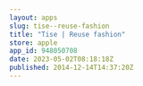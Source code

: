 ```yaml
---
layout: apps
slug: tise--reuse-fashion
title: "Tise | Reuse fashion"
store: apple
app_id: 948050708
date: 2023-05-02T08:18:18Z
published: 2014-12-14T14:37:20Z
---
```

